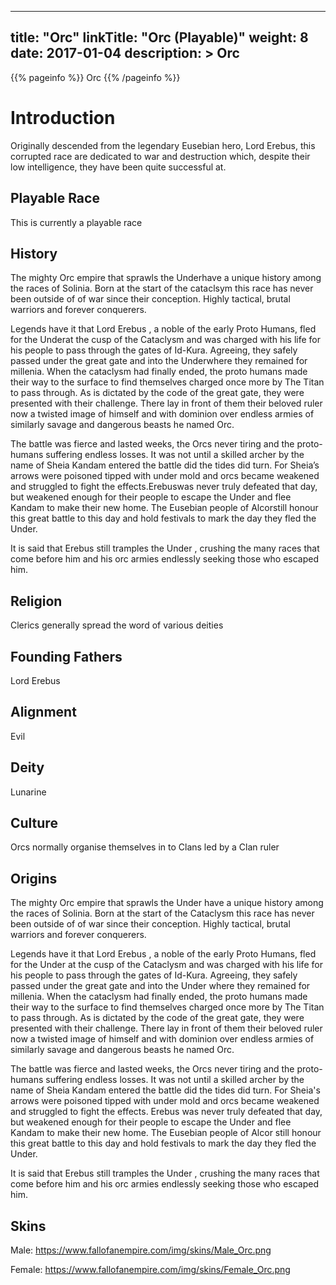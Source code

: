 
---
title: "Orc"
linkTitle: "Orc (Playable)"
weight: 8
date: 2017-01-04
description: >
 Orc
---

{{% pageinfo %}}
Orc
{{% /pageinfo %}}

# Introduction

Originally descended from the legendary Eusebian hero, Lord Erebus, this corrupted race are dedicated to war and destruction which, despite their low intelligence, they have been quite successful at.

## Playable Race

This is currently a playable race

## History

The mighty Orc empire that sprawls the Underhave a unique history among the races of Solinia. Born at the start of the cataclsym this race has never been outside of of war since their conception. Highly tactical, brutal warriors and forever conquerers.

Legends have it that Lord Erebus , a noble of the early Proto Humans, fled for the Underat the cusp of the Cataclysm and was charged with his life for his people to pass through the gates of Id-Kura. Agreeing, they safely passed under the great gate and into the Underwhere they remained for millenia. When the cataclysm had finally ended, the proto humans made their way to the surface to find themselves charged once more by The Titan to pass through. As is dictated by the code of the great gate, they were presented with their challenge. There lay in front of them their beloved ruler now a twisted image of himself and with dominion over endless armies of similarly savage and dangerous beasts he named Orc.

The battle was fierce and lasted weeks, the Orcs never tiring and the proto-humans suffering endless losses. It was not until a skilled archer by the name of Sheia Kandam entered the battle did the tides did turn. For Sheia’s arrows were poisoned tipped with under mold and orcs became weakened and struggled to fight the effects.Erebuswas never truly defeated that day, but weakened enough for their people to escape the Under and flee Kandam to make their new home. The Eusebian people of Alcorstill honour this great battle to this day and hold festivals to mark the day they fled the Under.

It is said that Erebus still tramples the Under , crushing the many races that come before him and his orc armies endlessly seeking those who escaped him.

## Religion

Clerics generally spread the word of various deities

## Founding Fathers

Lord Erebus

## Alignment

Evil

## Deity

Lunarine

## Culture

Orcs normally organise themselves in to Clans led by a Clan ruler

## Origins

The mighty Orc empire that sprawls the Under have a unique history among the races of Solinia. Born at the start of the Cataclysm this race has never been outside of of war since their conception. Highly tactical, brutal warriors and forever conquerers.

Legends have it that Lord Erebus , a noble of the early Proto Humans, fled for the Under at the cusp of the Cataclysm and was charged with his life for his people to pass through the gates of Id-Kura. Agreeing, they safely passed under the great gate and into the Under where they remained for millenia. When the cataclysm had finally ended, the proto humans made their way to the surface to find themselves charged once more by The Titan to pass through. As is dictated by the code of the great gate, they were presented with their challenge. There lay in front of them their beloved ruler now a twisted image of himself and with dominion over endless armies of similarly savage and dangerous beasts he named Orc.

The battle was fierce and lasted weeks, the Orcs never tiring and the proto-humans suffering endless losses. It was not until a skilled archer by the name of Sheia Kandam entered the battle did the tides did turn. For Sheia's arrows were poisoned tipped with under mold and orcs became weakened and struggled to fight the effects. Erebus was never truly defeated that day, but weakened enough for their people to escape the Under and flee Kandam to make their new home. The Eusebian people of Alcor still honour this great battle to this day and hold festivals to mark the day they fled the Under.

It is said that Erebus still tramples the Under , crushing the many races that come before him and his orc armies endlessly seeking those who escaped him.

## Skins
Male: https://www.fallofanempire.com/img/skins/Male_Orc.png

Female: https://www.fallofanempire.com/img/skins/Female_Orc.png
